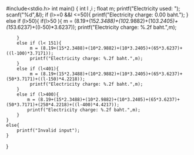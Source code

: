 #include<stdio.h>
int main()
{
    int l ,i ;
    float m;
    printf("Electricity used: ");
    scanf("%d",&l);
    if (l>=0 &&l <=50){
        printf("Electricity charge: 0.00 baht.");
    }
    else if (l>50){
        if(l>50 ){
            m = (8.19+(15*2.3488)+(10*2.9882)+(10*3.2405)+(15*3.6237)+((l-50)*3.6237));
            printf("Electricity charge: %.2f baht.",m);

        }
        else if (l< 151){
             m = (8.19+(15*2.3488)+(10*2.9882)+(10*3.2405)+(65*3.6237)+((l-100)*3.7171));
             printf("Electricity charge: %.2f baht.",m);
        }
        else if (l<401){
             m = (8.19+(15*2.3488)+(10*2.9882)+(10*3.2405)+(65*3.6237)+(50*3.7171)+((l-150)*4.2218));
             printf("Electricity charge: %.2f baht.",m);
        }
        else if (l>400){
            m = (8.19+(15*2.3488)+(10*2.9882)+(10*3.2405)+(65*3.6237)+(50*3.7171)+(250*4.2218)+((l-400)*4.4217));
            printf("Electricity charge: %.2f baht.",m);
        }
    }
    else{
        printf("Invalid input");
    }
}

